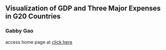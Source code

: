 ## Visualization of GDP and Three Major Expenses in G20 Countries
### Gabby Gao

access home page at 
[click here](https://gggabbby.github.io/dats_6401_visualization_project1/home.html)
